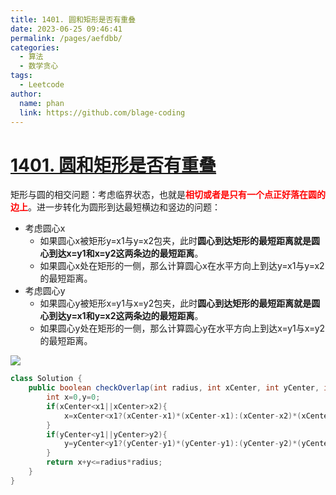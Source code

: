 ```yaml
---
title: 1401. 圆和矩形是否有重叠
date: 2023-06-25 09:46:41
permalink: /pages/aefdbb/
categories:
  - 算法
  - 数学贪心
tags:
  - Leetcode
author: 
  name: phan
  link: https://github.com/blage-coding
---
```

# [1401. 圆和矩形是否有重叠](https://leetcode.cn/problems/circle-and-rectangle-overlapping/)

矩形与圆的相交问题：考虑临界状态，也就是<font color="red">**相切或者是只有一个点正好落在圆的边上**</font>。进一步转化为圆形到达最短横边和竖边的问题：

- 考虑圆心x
  - 如果圆心x被矩形y=x1与y=x2包夹，此时**圆心到达矩形的最短距离就是圆心到达x=y1和x=y2这两条边的最短距离**。
  - 如果圆心x处在矩形的一侧，那么计算圆心x在水平方向上到达y=x1与y=x2的最短距离。
- 考虑圆心y
  - 如果圆心y被矩形x=y1与x=y2包夹，此时**圆心到达矩形的最短距离就是圆心到达y=x1和y=x2这两条边的最短距离**。
  - 如果圆心y处在矩形的一侧，那么计算圆心y在水平方向上到达x=y1与x=y2的最短距离。

![](https://jsd.cdn.zzko.cn/gh/blage-coding/picx-images-hosting@master/20230625/image.69a3p7n90p80.webp)

```java
class Solution {
    public boolean checkOverlap(int radius, int xCenter, int yCenter, int x1, int y1, int x2, int y2) {
        int x=0,y=0;
        if(xCenter<x1||xCenter>x2){
            x=xCenter<x1?(xCenter-x1)*(xCenter-x1):(xCenter-x2)*(xCenter-x2);
        }
        if(yCenter<y1||yCenter>y2){
            y=yCenter<y1?(yCenter-y1)*(yCenter-y1):(yCenter-y2)*(yCenter-y2);
        }
        return x+y<=radius*radius;
    }
}
```
